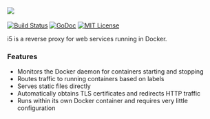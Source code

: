 ## ![](https://i.stack.imgur.com/08e0R.png)

[![Build Status](https://ci.quickmediasolutions.com/buildStatus/icon?job=i5)](https://ci.quickmediasolutions.com/job/i5/)
[![GoDoc](https://godoc.org/github.com/nathan-osman/i5?status.svg)](https://godoc.org/github.com/nathan-osman/i5)
[![MIT License](http://img.shields.io/badge/license-MIT-9370d8.svg?style=flat)](http://opensource.org/licenses/MIT)

i5 is a reverse proxy for web services running in Docker.

### Features

- Monitors the Docker daemon for containers starting and stopping
- Routes traffic to running containers based on labels
- Serves static files directly
- Automatically obtains TLS certificates and redirects HTTP traffic
- Runs within its own Docker container and requires very little configuration
